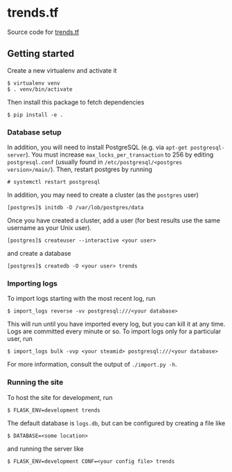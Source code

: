# trends.tf

Source code for [trends.tf](https://trends.tf/)

## Getting started

Create a new virtualenv and activate it

```
$ virtualenv venv
$ . venv/bin/activate
```

Then install this package to fetch dependencies

```
$ pip install -e .
```

### Database setup

In addition, you will need to install PostgreSQL (e.g. via `apt-get postgresql-server`). You must
increase `max_locks_per_transaction` to 256 by editing `postgresql.conf` (usually found in
`/etc/postgresql/<postgres version>/main/`). Then, restart postgres by running

```
# systemctl restart postgresql
```

In addition, you may need to create a cluster (as the `postgres` user)

```
[postgres]$ initdb -D /var/lob/postgres/data
```

Once you have created a cluster, add a user (for best results use the same username as your Unix
user).

```
[postgres]$ createuser --interactive <your user>
```

and create a database

```
[postgres]$ createdb -O <your user> trends
```

### Importing logs

To import logs starting with the most recent log, run

```
$ import_logs reverse -vv postgresql:///<your database>
```

This will run until you have imported every log, but you can kill it at any time. Logs are committed
every minute or so. To import logs only for a particular user, run

```
$ import_logs bulk -vvp <your steamid> postgresql:///<your database>
```

For more information, consult the output of `./import.py -h`.

### Running the site

To host the site for development, run

```
$ FLASK_ENV=development trends
```

The default database is `logs.db`, but can be configured by creating a file like

```
$ DATABASE=<some location>
```

and running the server like

```
$ FLASK_ENV=development CONF=<your config file> trends
```
